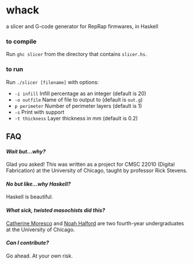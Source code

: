 # whack

 a slicer and G-code generator for RepRap firmwares, in Haskell

### to compile
Run `ghc slicer` from the directory that contains `slicer.hs`.

### to run 
Run `./slicer [filename]` with options:
* `-i infill` Infill percentage as an integer (default is 20)
* `-o outfile` Name of file to output to (default is `out.g`)
* `p perimeter` Number of perimeter layers (default is 1)
* `-s` Print with support
* `-t thickness` Layer thickness in mm (default is 0.2)

## FAQ 
#### *Wait but...why?*

Glad you asked! This was written as a project for CMSC 22010 (Digital Fabrication) at the University of Chicago, taught by professor Rick Stevens.

#### *No but like...why Haskell?*

Haskell is beautiful.

#### *What sick, twisted masochists did this?*

[Catherine Moresco](http://catmores.co) and [Noah Halford](http://noahhalford.com/) are two fourth-year undergraduates at the University of Chicago.

#### *Can I contribute?*
Go ahead. At your own risk.
